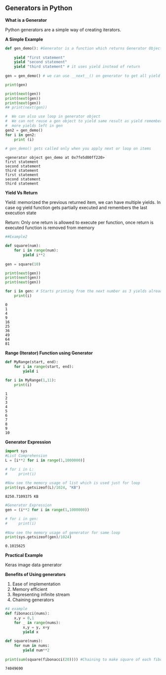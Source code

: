 ## Generators in Python

**What is a Generator**

Python generators are a simple way of creating iterators.

**A Simple Example**


```python
def gen_demo(): #Generator is a function which returns Generator Object
    
    yield "first statement"
    yield "second statement"
    yield "third statement" # it uses yield instead of return
    
gen = gen_demo() # we can use __next__() on generator to get all yield

print(gen)

print(next(gen))
print(next(gen))
print(next(gen))
## print(next(gen))

#  We can also use loop in generator object
#  We can not reuse a gen object to yield same result as yield remembers the last execution state and there are no
#  more yields left in gen
gen2 = gen_demo()
for i in gen2:
    print (i)
    
# gen_demo() gets called only when you apply next or loop on items
```

    <generator object gen_demo at 0x7fe5d00ff220>
    first statement
    second statement
    third statement
    first statement
    second statement
    third statement


**Yield Vs Return**

Yield: memorized the previous returned item, we can have multiple yields. In case og yield function gets partially executed and remembers the last execution state

Return: Only one return is allowed to execute per function, once return is executed function is removed from memory


```python
##Example2

def square(num):
    for i in range(num):
        yield i**2
        
gen = square(10)

print(next(gen))
print(next(gen))
print(next(gen))

for i in gen: # Starts printing from the next number as 3 yields already executed and generators remembers the state
    print(i)
```

    0
    1
    4
    9
    16
    25
    36
    49
    64
    81


**Range (Iterator) Function using Generator**


```python
def MyRange(start, end):
    for i in range(start, end):
        yield i
        
for i in MyRange(1,11):
    print(i)
```

    1
    2
    3
    4
    5
    6
    7
    8
    9
    10


**Generator Expression**


```python
import sys
#List Comprehension
L = [i**2 for i in range(1,1000000)]

# for i in L:
#     print(i)
    
#Now see the memory usage of list which is used just for loop
print(sys.getsizeof(L)/1024, "KB")
```

    8250.7109375 KB



```python
#Generator Expression
gen = (i**2 for i in range(1,1000000))

# for i in gen:
#     print(i)
   
#Now see the memory usage of generator for same loop
print(sys.getsizeof(gen)/1024)
```

    0.1015625


**Practical Example**

Keras image data generator

**Benefits of Using generators**

1. Ease of implementation
2. Memory efficient
3. Representing infinite stream
4. Chaining generators


```python
#4 example
def fibonacci(nums):
    x,y = 0,1
    for _ in range(nums):
        x,y = y, x+y
        yield x
        
def square(nums):
    for num in nums:
        yield num**2
        
print(sum(square(fibonacci(20)))) #Chaining to make square of each fibonacci output
```

    74049690

